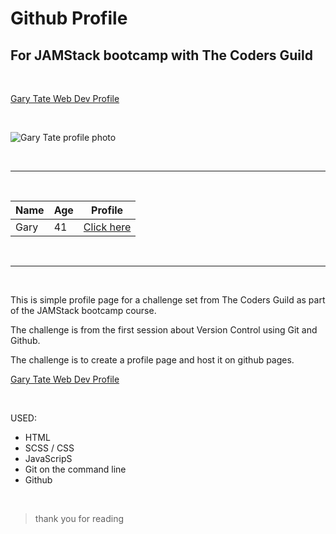 # Github Profile

## For JAMStack bootcamp with The Coders Guild

<br>

[Gary Tate Web Dev Profile](https://garytate123.github.io/git-profile/)

<br>

![Gary Tate profile photo](https://avatars.githubusercontent.com/u/66278690?s=460&u=8bfb6e1860f9c8fd45c2018ce535f955d1c8a947&v=4)

<br>

---
<br>

| Name | Age | Profile |
| --- | --- | --- |
| Gary | 41 | [Click here](https://garytate123.github.io/git-profile/) |
<br>

---
<br>

This is simple profile page for a challenge set from The Coders Guild as part of the JAMStack bootcamp course.

The challenge is from the first session about Version Control using Git and Github.

The challenge is to create a profile page and host it on github pages.

[Gary Tate Web Dev Profile](https://garytate123.github.io/git-profile/)

<br>

USED:
- HTML
- SCSS / CSS
- JavaScripS
- Git on the command line
- Github

<br>

> thank you for reading 
